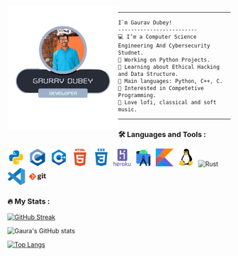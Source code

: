<img align="left" src="https://github.com/Gauravdubeyy/Gauravdubeyy/blob/main/icons/bg.png" alt="Unfortunately I didn't find the author of the pic, feel to open a pull request if found" width="250" />
<hr>

```
I`m Gaurav Dubey!
-------------------------
💻 I’m a Computer Science Engineering And Cybersecurity Studnet.
🔭 Working on Python Projects.
🌱 Learning about Ethical Hacking and Data Structure.
🌟 Main languages: Python, C++, C.
🚩 Interested in Competetive Programming.
🎵 Love lofi, classical and soft music.
```
<hr>

### :hammer_and_wrench: Languages and Tools :

<div>
  <img src="https://raw.githubusercontent.com/Gauravdubeyy/Gauravdubeyy/main/icons/python.gif" title="Python" alt="Python" width="40" height="40"/>&nbsp;
  <img src="https://github.com/devicons/devicon/blob/master/icons/c/c-original.svg" title="C" alt="C" width="40" height="40"/>&nbsp;
  <img src="https://raw.githubusercontent.com/Gauravdubeyy/Gauravdubeyy/c472877e69dcdb9847d04243fbb107d7c7e37a2f/icons/c%2B%2B.svg" title="cpp" alt="C++" width="40" height="40"/>&nbsp;
  <img src="https://github.com/devicons/devicon/blob/master/icons/html5/html5-plain-wordmark.svg" title="html" alt="HTML5" width="40" height="40"/>&nbsp;
  <img src="https://github.com/devicons/devicon/blob/master/icons/css3/css3-plain-wordmark.svg"  title="CSS3" alt="CSS" width="40" height="40"/>&nbsp;
  <img src="https://github.com/devicons/devicon/blob/master/icons/heroku/heroku-plain-wordmark.svg" title="Heroku" alt="Heroku" width="40" height="40"/>&nbsp;
  <img src="https://github.com/devicons/devicon/blob/master/icons/androidstudio/androidstudio-original.svg" title="Android Studio" alt="Android Studio" width="40" height="40"/>&nbsp;
  <img src="https://raw.githubusercontent.com/Gauravdubeyy/Gauravdubeyy/main/icons/kotlin.png" title="Kotlin" alt="Kotlin" width="40" height="40"/>&nbsp;
  <img src="https://github.com/devicons/devicon/blob/master/icons/linux/linux-original.svg" title="Linux"  alt="Linux" width="40" height="40"/>&nbsp;
  <img src="https://upload.wikimedia.org/wikipedia/commons/2/20/Rustacean-orig-noshadow.svg" title="Rust"  alt="Rust" width="40" height="40"/>&nbsp;
  <img src="https://github.com/devicons/devicon/blob/master/icons/vscode/vscode-original.svg" title="VSCode" alt="VSCode" width="40" height="40"/>&nbsp;
  <img src="https://github.com/devicons/devicon/blob/master/icons/git/git-original-wordmark.svg" title="Git" **alt="Git" width="40" height="40"/>
</div> 

### :fire: My Stats :
[![GitHub Streak](http://github-readme-streak-stats.herokuapp.com?user=Gauravdubeyy&theme=blue-green&date_format=j%20M%5B%20Y%5D)](https://git.io/streak-stats)

![Gaura's GitHub stats](https://github-readme-stats.vercel.app/api?username=Gauravdubeyy&theme=blue-green&show_icons=true)

[![Top Langs](https://github-readme-stats.vercel.app/api/top-langs/?username=Gauravdubeyy&langs_count=10&theme=blue-green)](https://github.com/Gauravdubeyy/github-readme-stats)


